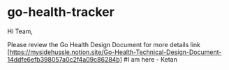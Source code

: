 # go-health-tracker

Hi Team, 

Please review the Go Health Design Document for more details link [https://mysidehussle.notion.site/Go-Health-Technical-Design-Document-14ddfe6efb398057a0c2f4a09c86284b]
#I am here  - Ketan

